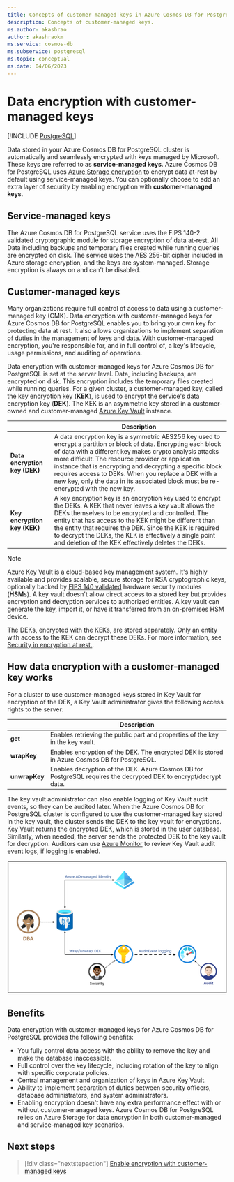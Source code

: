 ```yaml
---
title: Concepts of customer-managed keys in Azure Cosmos DB for PostgreSQL.
description: Concepts of customer-managed keys.
ms.author: akashrao
author: akashraokm
ms.service: cosmos-db
ms.subservice: postgresql
ms.topic: conceptual
ms.date: 04/06/2023
---
```

# Data encryption with customer-managed keys

[!INCLUDE [PostgreSQL](../includes/appliesto-postgresql.md)]

Data stored in your Azure Cosmos DB for PostgreSQL cluster is automatically and seamlessly encrypted with keys managed by Microsoft. These keys are referred to as **service-managed keys**. Azure Cosmos DB for PostgreSQL uses [Azure Storage encryption](../../storage/common/storage-service-encryption.md) to encrypt data at-rest by default using service-managed keys.  You can optionally choose to add an extra layer of security by enabling encryption with **customer-managed keys**.



## Service-managed keys

The Azure Cosmos DB for PostgreSQL service uses the FIPS 140-2 validated cryptographic module for storage encryption of data at-rest. All Data including backups and temporary files created while running queries are encrypted on disk. The service uses the AES 256-bit cipher included in Azure storage encryption, and the keys are system-managed. Storage encryption is always on and can't be disabled.

## Customer-managed keys

Many organizations require full control of access to data using a customer-managed key (CMK). Data encryption with customer-managed keys for Azure Cosmos DB for PostgreSQL enables you to bring your own key for protecting data at rest. It also allows organizations to implement separation of duties in the management of keys and data. With customer-managed encryption, you're responsible for, and in full control of, a key's lifecycle, usage permissions, and auditing of operations.

Data encryption with customer-managed keys for Azure Cosmos DB for PostgreSQL is set at the server level. Data, including backups, are encrypted on disk. This encryption includes the temporary files created while running queries. For a given cluster, a customer-managed key, called the key encryption key (**KEK**), is used to encrypt the service's data encryption key (**DEK**). The KEK is an asymmetric key stored in a customer-owned and customer-managed [Azure Key Vault](../../key-vault/index.yml) instance.

| | Description |
| --- | --- |
| **Data encryption key (DEK)** | A data encryption key is a symmetric AES256 key used to encrypt a partition or block of data. Encrypting each block of data with a different key makes crypto analysis attacks more difficult. The resource provider or application instance that is encrypting and decrypting a specific block requires access to DEKs. When you replace a DEK with a new key, only the data in its associated block must be re-encrypted with the new key. |
| **Key encryption key (KEK)** | A key encryption key is an encryption key used to encrypt the DEKs. A KEK that never leaves a key vault allows the DEKs themselves to be encrypted and controlled. The entity that has access to the KEK might be different than the entity that requires the DEK. Since the KEK is required to decrypt the DEKs, the KEK is effectively a single point and deletion of the KEK effectively deletes the DEKs. |

> [!NOTE]
> Azure Key Vault is a cloud-based key management system. It's highly available and provides scalable, secure storage for RSA cryptographic keys, optionally backed by [FIPS 140 validated](/azure/key-vault/keys/about-keys#compliance) hardware security modules (**HSM**s). A key vault doesn't allow direct access to a stored key but provides encryption and decryption services to authorized entities. A key vault can generate the key, import it, or have it transferred from an on-premises HSM device.

The DEKs, encrypted with the KEKs, are stored separately. Only an entity with access to the KEK can decrypt these DEKs. For more information, see [Security in encryption at rest.](../../security/fundamentals/encryption-atrest.md).

## How data encryption with a customer-managed key works

For a cluster to use customer-managed keys stored in Key Vault for encryption of the DEK, a Key Vault administrator gives the following access rights to the server:

| | Description |
| --- | --- |
| **get** | Enables retrieving the public part and properties of the key in the key vault. |
| **wrapKey** | Enables encryption of the DEK. The encrypted DEK is stored in Azure Cosmos DB for PostgreSQL. |
| **unwrapKey** | Enables decryption of the DEK. Azure Cosmos DB for PostgreSQL requires the decrypted DEK to encrypt/decrypt data. |

The key vault administrator can also enable logging of Key Vault audit events, so they can be audited later.
When the Azure Cosmos DB for PostgreSQL cluster is configured to use the customer-managed key stored in the key vault, the cluster sends the DEK to the key vault for encryptions. Key Vault returns the encrypted DEK, which is stored in the user database. Similarly, when needed, the server sends the protected DEK to the key vault for decryption. Auditors can use  [Azure Monitor](../../azure-monitor/index.yml) to review Key Vault audit event logs, if logging is enabled.

[ ![Screenshot of architecture of data enrcryption with customer-managed keys.](media/concepts-customer-managed-keys/architecture-customer-managed-keys.png)](media/concepts-customer-managed-keys/architecture-customer-managed-keys.png#lightbox)

## Benefits

Data encryption with customer-managed keys for Azure Cosmos DB for PostgreSQL provides the following benefits:

- You fully control data access with the ability to remove the key and make the database inaccessible.
- Full control over the key lifecycle, including rotation of the key to align with specific corporate policies.
- Central management and organization of keys in Azure Key Vault.
- Ability to implement separation of duties between security officers, database administrators, and system administrators.
- Enabling encryption doesn't have any extra performance effect with or without customer-managed keys. Azure Cosmos DB for PostgreSQL relies on Azure Storage for data encryption in both customer-managed and service-managed key scenarios.

## Next steps

>[!div class="nextstepaction"]
>[Enable encryption with customer-managed keys](how-to-customer-managed-keys.md)

